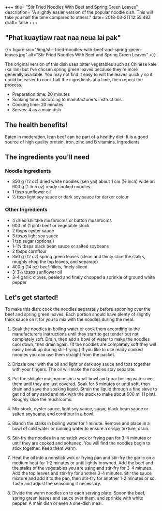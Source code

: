 +++
title= "Stir Fried Noodles With Beef and Spring Green Leaves"
description= "A slightly easier version of the popular noodle dish. This will take you half the time compared to others."
date= 2018-03-21T12:55:48Z
draft= false
+++

## "Phat kuaytiaw raat naa neua lai pak"

{{< figure src="/img/stir-fried-noodles-with-beef-and-spring-green-leaves.jpg" alt="Stir Fried Noodles With Beef and Spring Green Leaves" >}}

The original version of this dish uses bitter vegetables such as Chinese kale (kai lan) but I’ve chosen spring green leaves because they’re more generally available. You may not find it easy to wilt the leaves quickly so it could be easier to cook half the ingredients at a time, then repeat the process.

- Preparation time: 20 minutes
- Soaking time: according to manufacturer's instructions
- Cooking time: 20 minutes
- Serves: 4 as a main dish

## The health benefits!

Eaten in moderation, lean beef can be part of a healthy diet. It is a good source of high quality protein, iron, zinc and B vitamins.
Ingredients

## The ingredients you'll need
### Noodle Ingredients

- 350 g (12 oz) dried white noodles (sen yai) about 1 cm (½ inch) wide or: 600 g (1 lb 5 oz) ready cooked noodles
- 1 tbsp sunflower oil
- ½ tbsp light soy sauce or dark soy sauce for darker colour

### Other Ingredients

- 4 dried shiitake mushrooms or button mushrooms
- 600 ml (1 pint) beef or vegetable stock
- 2 tbsps oyster sauce
- 3 tbsps light soy sauce
- 1 tsp sugar (optional)
- 1-1½ tbsps black bean sauce or salted soybeans
- 2 tbsps cornflour
- 350 g (12 oz) spring green leaves (clean and thinly slice the stalks, roughly chop the top leaves, and separate)
- 400 g (14 oz) beef fillets, finely sliced
- 3-3½ tbsps sunflower oil
- 3-4 garlic cloves, peeled and finely chopped a sprinkle of ground white pepper

## Let's get started!

To make this dish: cook the noodles separately before spooning over the beef and spring green leaves. Each portion should have plenty of slightly thick sauce on it for you to mix with the noodles during the meal.

1. Soak the noodles in boiling water or cook them according to the manufacturer’s instructions until they start to get tender but not completely soft. Drain, then add a bowl of water to make the noodles cool down, then drain again. (If the noodles are completely soft they will easily break up during stir-frying.) If you like to use ready cooked noodles you can use them straight from the packet.

2. Drizzle over with the oil and light or dark soy sauce and toss together with your fingers. The oil will make the noodles stay separate.

3. Put the shiitake mushrooms in a small bowl and pour boiling water over them until they are just covered. Soak for 5 minutes or until soft, then drain and save the soaking liquid. Strain the liquid through a fine sieve to get rid of any sand and mix with the stock to make about 600 ml (1 pint). Roughly slice the mushrooms.

4. Mix stock, oyster sauce, light soy sauce, sugar, black bean sauce or salted soybeans, and cornflour in a bowl.

5. Blanch the stalks in boiling water for 1 minute. Remove and place in a bowl of cold water or running water to ensure a crispy texture, drain.

6. Stir-fry the noodles in a nonstick wok or frying pan for 3-4 minutes or until they are cooked and softened. You will find the noodles begin to stick together. Keep them warm.

7. Heat the oil into a nonstick wok or frying pan and stir-fry the garlic on a medium heat for 1-2 minutes or until lightly browned. Add the beef and the stalks of the vegetables you are using and stir-fry for 3-4 minutes. Add the top leaves and stir-fry for another 3-4 minutes. Stir the sauce mixture and add it to the pan, then stir-fry for another 1-2 minutes or so. Taste and adjust the seasoning if necessary.

8. Divide the warm noodles on to each serving plate. Spoon the beef, spring green leaves and sauce over them, and sprinkle with white pepper.
A main dish or even a one-dish meal.

